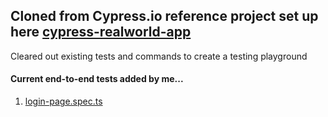 <h2> Cloned from Cypress.io reference project set up here <a href="https://github.com/cypress-io/cypress-realworld-app" target="_blank">cypress-realworld-app
</a></h1>
<p>Cleared out existing tests and commands to create a testing playground</p> 

<h4> Current end-to-end tests added by me...</h4>

<ol>
  <li><a href="https://github.com/TiffanyMatchu/cypress-realworld-app/blob/main/cypress/tests/ui/login-page.spec.ts">login-page.spec.ts</a></li>
</ol>
